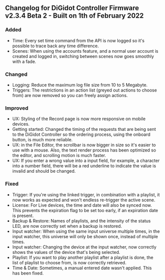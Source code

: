 ## Changelog for DiGidot Controller Firmware v2.3.4 Beta 2 - Built on 1th of February 2022 ##

### Added ###
* Time: Every set time command from the API is now logged so it's possible to trace back any time difference.
* Scenes: When using the accounts feature, and a normal user account is created and logged in, switching between scenes now goes smoothly with a fade.

### Changed ###
* Logging: Reduce the maximum log file size from 10 to 5 Megabyte.
* Triggers: The restrictions in an action list (greyed out actions to choose from) are now removed so you can freely assign actions.

### Improved ###
* UX: Styling of the Record page is now more responsive on mobile devices.
* Getting started: Changed the timing of the requests that are being sent to the DiGidot Controller so the ordering process, using the onboard button, is much more reliable. 
* UX: in the File Editor, the scrollbar is now bigger in size so it's easier to use with a mouse. Also, the text render process has been optimized so the editor, and scrolling motion is much faster. 
* UX: If you enter a wrong value into a input field, for example, a character into a number field, there will be a red underline to indicate the value is invalid and should be changed.

### Fixed ###
* Trigger: If you're using the linked trigger, in combination with a playlist, it now works as expected and won't endless re-trigger the active scene.
* License: For Live devices, the time and date will also be synced now. This prevents the expiration flag to be set too early, if an expiration date is present.
* Backup & Restore: Names of playlists, and the intensity of the status LED, are now correctly set when a backup is restored.
* Input watcher: When using the same input universe multiple times, in the input watcher, this universe will only be shown once, instead of multiple times.
* Input watcher: Changing the device at the input watcher, now correctly shows the values of the device that's being selected.
* Playlist: If you want to play another playlist after a playlist is done, the list of playlist to choose from, is now correctly retrieved.
* Time & Date: Sometimes, a manual entered date wasn't applied. This has been fixed.
